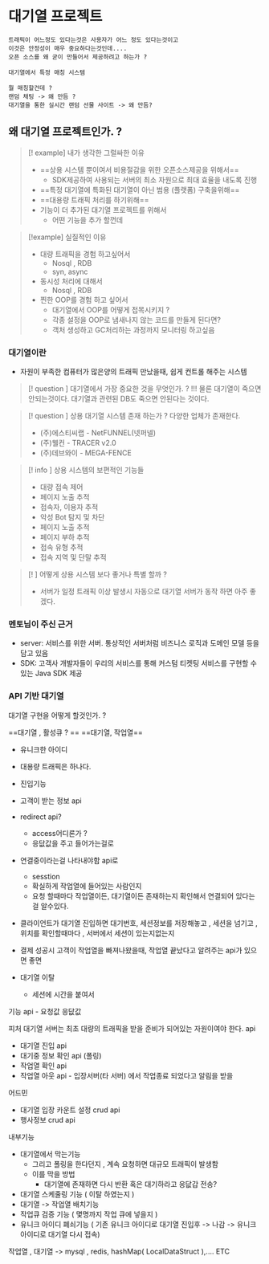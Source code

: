 # 대기열 프로젝트

~~~
트래픽이 어느정도 있다는것은 사용자가 어느 정도 있다는것이고 
이것은 안정성이 매우 중요하다는것인데.... 
오픈 소스를 왜 굳이 만들어서 제공하려고 하는가 ?
~~~

```
대기열에서 특정 매칭 시스템 

뭘 매칭할건데 ? 
랜덤 채팅 -> 왜 만듬 ? 
대기열을 통한 실시간 랜덤 선물 사이트 -> 왜 만듬? 
```


## 왜 대기열 프로젝트인가. ?


> [! example] 내가 생각한 그럴싸한 이유 
> - ==상용 시스템 뿐이여서 비용절감을 위한 오픈소스제공을 위해서==
>	- SDK제공하여 사용되는  서버의 최소 자원으로 최대 효율을 내도록 진행
>- ==특정 대기열에 특화된 대기열이 아닌 범용 (플랫폼) 구축을위해==
>- ==대용량 트래픽 처리를 하기위해==
>- 기능이 더 추가된 대기열 프로젝트를 위해서
> 	- 어떤 기능을 추가 할껀데 


> [!example] 실질적인 이유 
>- 대량 트래픽을 경험 하고싶어서 
>	- Nosql , RDB
>	- syn, async
>- 동시성 처리에 대해서 
>	- Nosql , RDB
>- 찐한 OOP를 경험 하고 싶어서 
>	-  대기열에서 OOP를 어떻게 접목시키지 ? 
>	- 각종 설정을 OOP로 냄새나지 않는 코드를 만들게 된다면? 
>	- 객처 생성하고 GC처리하는 과정까지 모니터링 하고싶음 


### 대기열이란
- 자원이 부족한 컴퓨터가 많은양의 트래픽 만났을때, 쉽게 컨트롤 해주는 시스템

> [! question ] 대기열에서 가장 중요한 것을 무엇인가.  ?
>  !!! 물론 대기열이 죽으면 안되는것이다. 
>  대기열과 관련된 DB도 죽으면 안된다는 것이다. 

> [! question ] 상용 대기열 시스템 존재 하는가 ? 
>  다양한 업체가 존재한다. 
>  -   (주)에스티씨랩 - NetFUNNEL(넷퍼넬)
>  -   (주)웰컨 - TRACER v2.0
>  -   (주)데브와이 - MEGA-FENCE
 
> [! info ] 상용 시스템의 보편적인 기능들
>  - 대량 접속 제어 
>  - 페이지 노출 추적 
>  - 접속자, 이용자 추적
>  - 악성 Bot 탐지 및 차단
>  - 페이지 노출 추적
>  - 페이지 부하 추적
>  - 접속 유형 추적
>  - 접속 지역 및 단말 추적

> [! ] 어떻게 상용 시스템 보다 좋거나 특별 할까 ?
> - 서버가 일정 트래픽 이상 발생시 자동으로 대기열 서버가 동작 하면 아주 좋겠다. 

### 멘토님이 주신 근거 
-   server: 서비스를 위한 서버. 통상적인 서버처럼 비즈니스 로직과 도메인 모델 등을 담고 있음
-   SDK: 고객사 개발자들이 우리의 서비스를 통해 커스텀 티켓팅 서비스를 구현할 수 있는 Java SDK 제공



###  API 기반 대기열

대기열 구현을 어떻게 할것인가. ? 

==대기열 , 활성큐 ? ==
==대기열, 작업열==

- 유니크한 아이디
- 대용량 트래픽은 하나다.

- 진입기능
- 고객이 받는 정보 api

- redirect api? 
	- access어디론가 ? 
	- 응닶값을 주고 들어가는걸로 

- 연결중이라는걸 나타내야함 api로 
	- sesstion
	- 확실하게 작업열에 들어있는 사람인지
	- 요청 할때마다 작업열이든, 대기열이든 존재하는지  확인해서 연결되어 있다는걸 알수있다. 
- 클라이언트가 대기열 진입하면 대기번호, 세션정보를 저장해놓고 , 세션을 넘기고 , 위치를 확인할때마다 , 서버에서 세션이 있는지없는지

- 결제 성공시 
고객이 작업열을 빠져나왔을때, 작업열 끝났다고 알려주는 api가 있으면 좋면 

- 대기열 이탈
	- 세션에 시간을 붙여서

기능
api - 요청값 응닶값





피처
대기열 서버는 최초 대량의 트래픽을 받을 준비가 되어있는 자원이여야 한다. 
api
- 대기열 진입 api
- 대기중 정보 확인 api (폴링)
- 작업열 확인 api 
- 작업열 아웃 api - 입장서버(타 서버) 에서 작업종료 되었다고 알림을 받을 

어드민
- 대기열 입장 카운트 설정  crud api
- 행사정보 crud api

내부기능
- 대기열에서 막는기능 
	- 그리고 폴링을 한다던지 , 계속 요청하면 대규모 트래픽이 발생함
	- 이를 막을 방법 
		- 대기열에 존재하면 다시 반환 혹은 대기하라고 응닶갑 전송? 
- 대기열 스케줄링 기능 ( 이탈 하였는지 )
- 대기열 -> 작업열 배치기능
- 작업큐 검증 기능 ( 몇명까지 작업 큐에 넣을지 )
- 유니크 아이디 폐쇠기능 ( 기존 유니크 아이디로 대기열 진입후 -> 나감 -> 유니크 아이디로 대기열 다시 접속)


작업열 , 대기열 -> mysql , redis,  hashMap( LocalDataStruct ),.... ETC